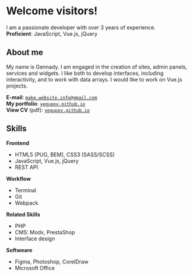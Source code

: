 # Welcome visitors!
I am a passionate developer with over 3 years of experience.  
**Proficient**: JavaScript, Vue.js, jQuery

## About me
My name is Gennady. I am engaged in the creation of sites, admin panels, services and widgets. I like both to develop interfaces, including interactivity, and to work with data arrays. I would like to work on Vue.js projects.

**E-mail**: [`make.website.info@gmail.com`](mailto:make.website.info@gmail.com)  
**My portfolio**: [`yegupov.github.io`](https://yegupov.github.io/)  
**View CV** (pdf): [`yegupov.github.io`](https://yegupov.github.io/frontend-egupov-cv.pdf)

## Skills
**Frontend**
- HTML5 (PUG, BEM), CSS3 (SASS/SCSS)
-	JavaScript, Vue.js,  jQuery
-	REST API

**Workflow**
-	Terminal
-	Git
-	Webpack

**Related Skills**
-	PHP
-	CMS: Modx, PrestaShop
-	Interface design

**Softweare**
-	Figma, Photoshop, CorelDraw
-	Microsoft Office
